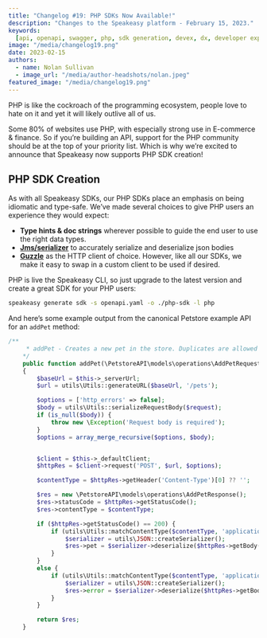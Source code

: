```yaml
---
title: "Changelog #19: PHP SDKs Now Available!"
description: "Changes to the Speakeasy platform - February 15, 2023."
keywords:
  [api, openapi, swagger, php, sdk generation, devex, dx, developer experience]
image: "/media/changelog19.png"
date: 2023-02-15
authors:
  - name: Nolan Sullivan
  - image_url: "/media/author-headshots/nolan.jpeg"
featured_image: "/media/changelog19.png"
---
```


PHP is like the cockroach of the programming ecosystem, people love to hate on it and yet it will likely outlive all of us.

Some 80% of websites use PHP, with especially strong use in E-commerce & finance. So if you’re building an API, support for the PHP community should be at the top of your priority list. Which is why we’re excited to announce that Speakeasy now supports PHP SDK creation!

## PHP SDK Creation

As with all Speakeasy SDKs, our PHP SDKs place an emphasis on being idiomatic and type-safe. We’ve made several choices to give PHP users an experience they would expect:

- **Type hints & doc strings** wherever possible to guide the end user to use the right data types.
- [**Jms/serializer**](https://jmsyst.com/libs/serializer) to accurately serialize and deserialize json bodies
- [**Guzzle**](https://docs.guzzlephp.org/en/stable/) as the HTTP client of choice. However, like all our SDKs, we make it easy to swap in a custom client to be used if desired.

PHP is live the Speakeasy CLI, so just upgrade to the latest version and create a great SDK for your PHP users:

```bash
speakeasy generate sdk -s openapi.yaml -o ./php-sdk -l php
```

And here’s some example output from the canonical Petstore example API for an `addPet` method:

```php
/**
     * addPet - Creates a new pet in the store. Duplicates are allowed
    */
    public function addPet(\PetstoreAPI\models\operations\AddPetRequest $request): \PetstoreAPI\models\operations\AddPetResponse
    {
        $baseUrl = $this->_serverUrl;
        $url = utils\Utils::generateURL($baseUrl, '/pets');

        $options = ['http_errors' => false];
        $body = utils\Utils::serializeRequestBody($request);
        if (is_null($body)) {
            throw new \Exception('Request body is required');
        }
        $options = array_merge_recursive($options, $body);


        $client = $this->_defaultClient;
        $httpRes = $client->request('POST', $url, $options);

        $contentType = $httpRes->getHeader('Content-Type')[0] ?? '';

        $res = new \PetstoreAPI\models\operations\AddPetResponse();
        $res->statusCode = $httpRes->getStatusCode();
        $res->contentType = $contentType;

        if ($httpRes->getStatusCode() == 200) {
            if (utils\Utils::matchContentType($contentType, 'application/json')) {
                $serializer = utils\JSON::createSerializer();
                $res->pet = $serializer->deserialize($httpRes->getBody()->__toString(), 'PetstoreAPI\models\shared\Pet', 'json');
            }
        }
        else {
            if (utils\Utils::matchContentType($contentType, 'application/json')) {
                $serializer = utils\JSON::createSerializer();
                $res->error = $serializer->deserialize($httpRes->getBody()->__toString(), 'PetstoreAPI\models\shared\Error', 'json');
            }
        }

        return $res;
    }
```
